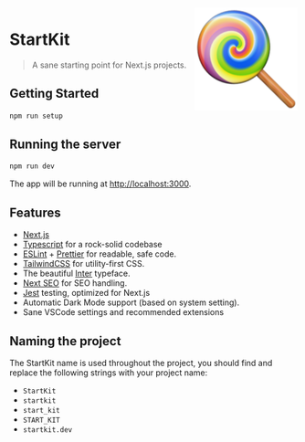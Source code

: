 <img src="./public/apple-touch-icon.png" align="right" />

# StartKit

> A sane starting point for Next.js projects.

## Getting Started

```sh
npm run setup
```

## Running the server

```bash
npm run dev
```

The app will be running at [http://localhost:3000](http://localhost:3000).

## Features

- [Next.js](https://nextjs.org)
- [Typescript](https://www.typescriptlang.org/) for a rock-solid codebase
- [ESLint](https://eslint.org/) + [Prettier](https://prettier.io/) for readable, safe code.
- [TailwindCSS](https://tailwindcss.com/) for utility-first CSS.
- The beautiful [Inter](https://rsms.me/inter/) typeface.
- [Next SEO](https://github.com/garmeeh/next-seo) for SEO handling.
- [Jest](https://jestjs.io/) testing, optimized for Next.js
- Automatic Dark Mode support (based on system setting).
- Sane VSCode settings and recommended extensions

## Naming the project

The StartKit name is used throughout the project, you should find and replace
the following strings with your project name:

- `StartKit`
- `startkit`
- `start_kit`
- `START_KIT`
- `startkit.dev`
